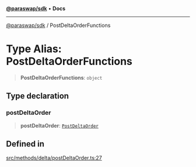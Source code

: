 [**@paraswap/sdk**](../README.md) • **Docs**

***

[@paraswap/sdk](../globals.md) / PostDeltaOrderFunctions

# Type Alias: PostDeltaOrderFunctions

> **PostDeltaOrderFunctions**: `object`

## Type declaration

### postDeltaOrder

> **postDeltaOrder**: [`PostDeltaOrder`](../-internal-/type-aliases/PostDeltaOrder.md)

## Defined in

[src/methods/delta/postDeltaOrder.ts:27](https://github.com/paraswap/paraswap-sdk/blob/master/src/methods/delta/postDeltaOrder.ts#L27)
